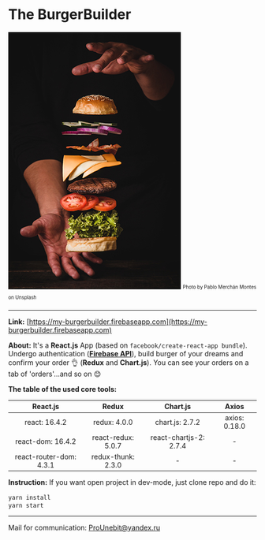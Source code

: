 # The BurgerBuilder

![](src/assets/images/builder-pic.jpg)
<sub><sup>Photo by Pablo Merchán Montes on Unsplash</sup></sub>
- - -

**Link:** [https://my-burgerbuilder.firebaseapp.com](https://my-burgerbuilder.firebaseapp.com)

**About:** It's a **React.js** App (based on ```facebook/create-react-app bundle```). Undergo authentication (**[Firebase API](https://firebase.google.com)**), build burger of your dreams and confirm your order 👌 (**Redux** and **Chart.js**). You can see your orders on a tab of 'orders'...and so on 😊

**The table of the used core tools:**

|         React.js        |        Redux       |        Chart.js        |     Axios     |
|:-----------------------:|:------------------:|:----------------------:|:-------------:|
| react: 16.4.2           | redux: 4.0.0       | chart.js: 2.7.2        | axios: 0.18.0 |
| react-dom: 16.4.2       | react-redux: 5.0.7 | react-chartjs-2: 2.7.4 |       -       |
| react-router-dom: 4.3.1 | redux-thunk: 2.3.0 |            -           |       -       |

**Instruction:** If you want open project in dev-mode, just clone repo and do it:
```
yarn install
yarn start
```
- - -
Mail for communication: <ProUnebit@yandex.ru>
